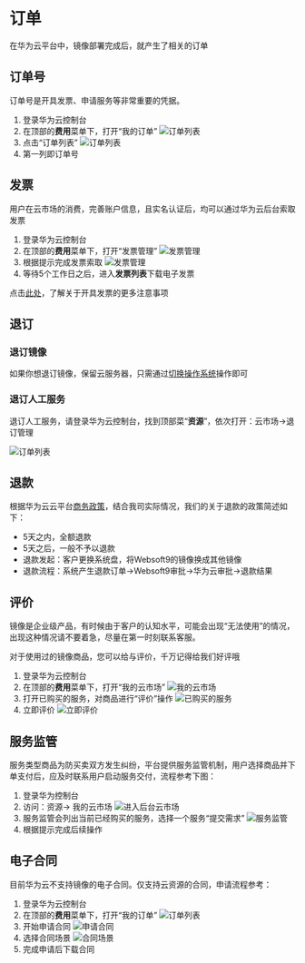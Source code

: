 # 订单

在华为云平台中，镜像部署完成后，就产生了相关的订单

## 订单号

订单号是开具发票、申请服务等非常重要的凭据。

1. 登录华为云控制台
2. 在顶部的**费用**菜单下，打开“我的订单”
   ![订单列表](https://libs-websoft9-com.oss-cn-qingdao.aliyuncs.com/Websoft9/DocsPicture/en/huaweicloud/huaweicloud-odlists-websoft9.png)
3. 点击“订单列表”
   ![订单列表](https://libs.websoft9.com/Websoft9/DocsPicture/en/huaweicloud/huaweicloud-odlists2-websoft9.png)
4. 第一列即订单号

## 发票

用户在云市场的消费，完善账户信息，且实名认证后，均可以通过华为云后台索取发票

1. 登录华为云控制台
2. 在顶部的**费用**菜单下，打开“发票管理”
   ![发票管理](https://libs.websoft9.com/Websoft9/DocsPicture/en/huaweicloud/huaweicloud-feeinvmenu-websoft9.png)
3. 根据提示完成发票索取
   ![发票管理](https://libs.websoft9.com/Websoft9/DocsPicture/en/huaweicloud/huaweicloud-feeinvdetails-websoft9.png)
4. 等待5个工作日之后，进入**发票列表**下载电子发票

点击[此处](https://support.websoft9.com/docs/faq/bz-order.html#开具发票)，了解关于开具发票的更多注意事项


## 退订

### 退订镜像

如果你想退订镜像，保留云服务器，只需通过[切换操作系统](/zh/stack-deployment.html#切换操作系统部署)操作即可


### 退订人工服务

退订人工服务，请登录华为云控制台，找到顶部菜“**资源**”，依次打开：云市场->退订管理

   ![订单列表](https://libs.websoft9.com/Websoft9/DocsPicture/zh/huaweicloud/huaweicloud-desbservices-websoft9.png)

## 退款

根据华为云云平台[商务政策](https://support.huaweicloud.com/usermanual-billing/zh-cn_topic_0072297197.html)，结合我司实际情况，我们的关于退款的政策简述如下：

* 5天之内，全额退款
* 5天之后，一般不予以退款
* 退款发起：客户更换系统盘，将Websoft9的镜像换成其他镜像
* 退款流程：系统产生退款订单->Websoft9审批->华为云审批->退款结果

## 评价

镜像是企业级产品，有时候由于客户的认知水平，可能会出现“无法使用”的情况，出现这种情况请不要着急，尽量在第一时刻联系客服。 

对于使用过的镜像商品，您可以给与评价，千万记得给我们好评哦

1. 登录华为云控制台
2. 在顶部的**费用**菜单下，打开“我的云市场”
   ![我的云市场](https://libs.websoft9.com/Websoft9/DocsPicture/zh/huaweicloud/huaweicloud-mymk-websoft9.png)
3. 打开已购买的服务，对商品进行“评价”操作 
   ![已购买的服务](https://libs.websoft9.com/Websoft9/DocsPicture/zh/huaweicloud/huaweicloud-mymkss-websoft9.png)
4. 立即评价
   ![立即评价](https://libs.websoft9.com/Websoft9/DocsPicture/zh/huaweicloud/huaweicloud-reviewp-websoft9.png)


## 服务监管

服务类型商品为防买卖双方发生纠纷，平台提供服务监管机制，用户选择商品并下单支付后，应及时联系用户启动服务交付，流程参考下图：

1. 登录华为控制台
2. 访问：资源-> 我的云市场
   ![进入后台云市场](https://libs.websoft9.com/Websoft9/DocsPicture/zh/huaweicloud/huaweicloud-rsmk-websoft9.png)
3. 服务监管会列出当前已经购买的服务，选择一个服务“提交需求”
   ![服务监管](https://libs.websoft9.com/Websoft9/DocsPicture/zh/huaweicloud/huaweicloud-rsmkjianguan-websoft9.png)
4. 根据提示完成后续操作

## 电子合同

目前华为云不支持镜像的电子合同。仅支持云资源的合同，申请流程参考：

1. 登录华为云控制台
2. 在顶部的**费用**菜单下，打开“我的订单”
   ![订单列表](https://libs.websoft9.com/Websoft9/DocsPicture/zh/huaweicloud/huaweicloud-odlists-websoft9.png)
3. 开始申请合同
   ![申请合同](https://libs.websoft9.com/Websoft9/DocsPicture/zh/huaweicloud/huaweicloud-ht-websoft9.png)
4. 选择合同场景
   ![合同场景](https://libs.websoft9.com/Websoft9/DocsPicture/zh/huaweicloud/huaweicloud-hts-websoft9.png)
5. 完成申请后下载合同